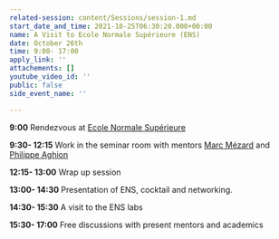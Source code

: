 ```yaml
---
related-session: content/Sessions/session-1.md
start_date_and_time: 2021-10-25T06:30:20.000+00:00
name: A Visit to Ecole Normale Supérieure (ENS)
date: October 26th
time: 9:00- 17:00
apply_link: ''
attachements: []
youtube_video_id: ''
public: false
side_event_name: ''

---
```

**9:00** Rendezvous at [Ecole Normale Supérieure](https://www.ens.psl.eu/en "ENS")

**9:30- 12:15** Work in the seminar room with mentors [Marc Mézard](/mentors#mzard) and [Philippe Aghion](/mentors#aghion)

**12:15- 13:00** Wrap up session

**13:00- 14:30** Presentation of ENS, cocktail and networking.

**14:30- 15:30** A visit to the ENS labs

**15:30- 17:00** Free discussions with present mentors and academics